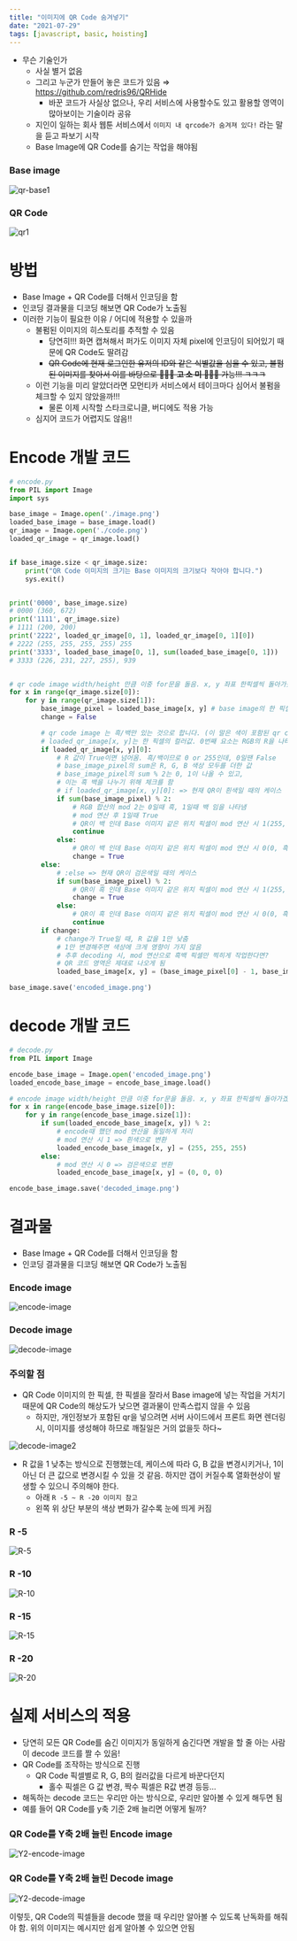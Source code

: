 ```yaml
---
title: "이미지에 QR Code 숨겨넣기"
date: "2021-07-29"
tags: [javascript, basic, hoisting]
---
```


- 무슨 기술인가
    - 사실 별거 없음
    - 그리고 누군가 만들어 놓은 코드가 있음 ⇒ https://github.com/redris96/QRHide
        - 바꾼 코드가 사실상 없으나, 우리 서비스에 사용할수도 있고 활용할 영역이 많아보이는 기술이라 공유
    - 지인이 일하는 회사 웹툰 서비스에서 `이미지 내 qrcode가 숨겨져 있다!` 라는 말을 듣고 파보기 시작
    - Base Image에 QR Code를 숨기는 작업을 해야됨

### Base image

![qr-base1](./qr-base1.png)

### QR Code

![qr1](./qr1.png)

# 방법

- Base Image + QR Code를 더해서 인코딩을 함
- 인코딩 결과물을 디코딩 해보면 QR Code가 노출됨
- 이러한 기능이 필요한 이유 / 어디에 적용할 수 있을까
    - 불펌된 이미지의 히스토리를 추적할 수 있음
        - 당연히!!! 화면 캡쳐해서 퍼가도 이미지 자체 pixel에 인코딩이 되어있기 때문에 QR Code도 딸려감
        - ~~QR Code에 현재 로그인한 유저의 ID와 같은 식별값을 심을 수 있고, 불펌된 이미지를 찾아서 이를 바탕으로 💸💸💸 **고 소 미** 💸💸💸 가능!!! ㅋㅋㅋ~~
    - 이런 기능을 미리 알았더라면 모먼티카 서비스에서 테이크마다 심어서 불펌을 체크할 수 있지 않았을까!!!
        - 물론 이제 시작할 스타크로니클, 버디에도 적용 가능
    - 심지어 코드가 어렵지도 않음!!

# Encode 개발 코드

```python
# encode.py
from PIL import Image
import sys

base_image = Image.open('./image.png')
loaded_base_image = base_image.load()
qr_image = Image.open('./code.png')
loaded_qr_image = qr_image.load()


if base_image.size < qr_image.size:
	print("QR Code 이미지의 크기는 Base 이미지의 크기보다 작아야 합니다.")
	sys.exit()


print('0000', base_image.size)
# 0000 (360, 672)
print('1111', qr_image.size)
# 1111 (200, 200)
print('2222', loaded_qr_image[0, 1], loaded_qr_image[0, 1][0])
# 2222 (255, 255, 255, 255) 255
print('3333', loaded_base_image[0, 1], sum(loaded_base_image[0, 1]))
# 3333 (226, 231, 227, 255), 939


# qr code image width/height 만큼 이중 for문을 돌음. x, y 좌표 한픽셀씩 돌아가겠다는 의미
for x in range(qr_image.size[0]):
	for y in range(qr_image.size[1]):
		base_image_pixel = loaded_base_image[x, y] # base image의 한 픽셀
		change = False

		# qr code image	는 흑/백만 있는 것으로 합니다. (이 말은 색이 포함된 qr code는 사용 X)
		# loaded_qr_image[x, y]는 한 픽셀의 컬러값. 0번째 요소는 RGB의 R을 나타냄
		if loaded_qr_image[x, y][0]:
			# R 값이 True이면 넘어옴. 흑/백이므로 0 or 255인데, 0일땐 False
			# base_image_pixel의 sum은 R, G, B 색상 모두를 더한 값
			# base_image_pixel의 sum % 2는 0, 1이 나올 수 있고,
			# 이는 흑 백을 나누기 위해 체크를 함
			# if loaded_qr_image[x, y][0]: => 현재 QR이 흰색일 때의 케이스
			if sum(base_image_pixel) % 2:
				# RGB 합산의 mod 2는 0일때 흑, 1일때 백 임을 나타냄
				# mod 연산 후 1일때 True
				# QR이 백 인데 Base 이미지 같은 위치 픽셀이 mod 연산 시 1(255, 백)인 케이스 => 넘어감
				continue
			else:
				# QR이 백 인데 Base 이미지 같은 위치 픽셀이 mod 연산 시 0(0, 흑)인 케이스 => 변경
				change = True
		else:
			# :else => 현재 QR이 검은색일 때의 케이스
			if sum(base_image_pixel) % 2:
				# QR이 흑 인데 Base 이미지 같은 위치 픽셀이 mod 연산 시 1(255, 백)인 케이스 => 변경
				change = True
			else:
				# QR이 흑 인데 Base 이미지 같은 위치 픽셀이 mod 연산 시 0(0, 흑)인 케이스 => 넘어감
				continue
		if change:
			# change가 True일 때, R 값을 1만 낮춤
			# 1만 변경해주면 색상에 크게 영향이 가지 않음
			# 추후 decoding 시, mod 연산으로 흑백 픽셀만 찍히게 작업한다면?
			# QR 코드 영역은 제대로 나오게 됨
			loaded_base_image[x, y] = (base_image_pixel[0] - 1, base_image_pixel[1], base_image_pixel[2])

base_image.save('encoded_image.png')
```

# decode 개발 코드

```python
# decode.py
from PIL import Image

encode_base_image = Image.open('encoded_image.png')
loaded_encode_base_image = encode_base_image.load()

# encode image width/height 만큼 이중 for문을 돌음. x, y 좌표 한픽셀씩 돌아가겠다는 의미
for x in range(encode_base_image.size[0]):
	for y in range(encode_base_image.size[1]):
		if sum(loaded_encode_base_image[x, y]) % 2:
			# encode때 했던 mod 연산을 동일하게 처리
			# mod 연산 시 1 => 흰색으로 변환
			loaded_encode_base_image[x, y] = (255, 255, 255)
		else:
			# mod 연산 시 0 => 검은색으로 변환
			loaded_encode_base_image[x, y] = (0, 0, 0)

encode_base_image.save('decoded_image.png')
```

# 결과물

- Base Image + QR Code를 더해서 인코딩을 함
- 인코딩 결과물을 디코딩 해보면 QR Code가 노출됨

### Encode image

![encode-image](./encode-image.png)

### Decode image

![decode-image](./decode-image.png)

### 주의할 점

- QR Code 이미지의 한 픽셀, 한 픽셀을 잘라서 Base image에 넣는 작업을 거치기 때문에 QR Code의 해상도가 낮으면 결과물이 만족스럽지 않을 수 있음
    - 하지만, 개인정보가 포함된 qr을 넣으려면 서버 사이드에서 프론트 화면 렌더링 시, 이미지를 생성해야 하므로 깨질일은 거의 없을듯 하다~


![decode-image2](./decode-image2.png)


- R 값을 1 낮추는 방식으로 진행했는데, 케이스에 따라 G, B 값을 변경시키거나, 1이 아닌 더 큰 값으로 변경시킬 수 있을 것 같음. 하지만 갭이 커질수록 열화현상이 발생할 수 있으니 주의해야 한다.
    - 아래 `R -5 ~ R -20 이미지 참고`
    - 왼쪽 위 상단 부분의 색상 변화가 갈수록 눈에 띄게 커짐

### R -5

![R-5](./R-5.png)

### R -10

![R-10](./R-10.png)

### R -15

![R-15](./R-15.png)

### R -20

![R-20](./R-20.png)


# 실제 서비스의 적용

- 당연히 모든 QR Code를 숨긴 이미지가 동일하게 숨긴다면 개발을 할 줄 아는 사람이 decode 코드를 짤 수 있음!
- QR Code를 조작하는 방식으로 진행
    - QR Code 픽셀별로 R, G, B의 컬러값을 다르게 바꾼다던지
        - 홀수 픽셀은 G 값 변경, 짝수 픽셀은 R값 변경 등등…
- 해독하는 decode 코드는 우리만 아는 방식으로, 우리만 알아볼 수 있게 해두면 됨
- 예를 들어 QR Code를 y축 기준 2배 늘리면 어떻게 될까?

### QR Code를 Y축 2배 늘린 Encode image

![Y2-encode-image](./Y2-encode-image.png)

### QR Code를 Y축 2배 늘린 Decode image

![Y2-decode-image](./Y2-decode-image.png)

이렇듯, QR Code의 픽셀들을 decode 했을 때 우리만 알아볼 수 있도록 난독화를 해줘야 함. 위의 이미지는 예시지만 쉽게 알아볼 수 있으면 안됨
